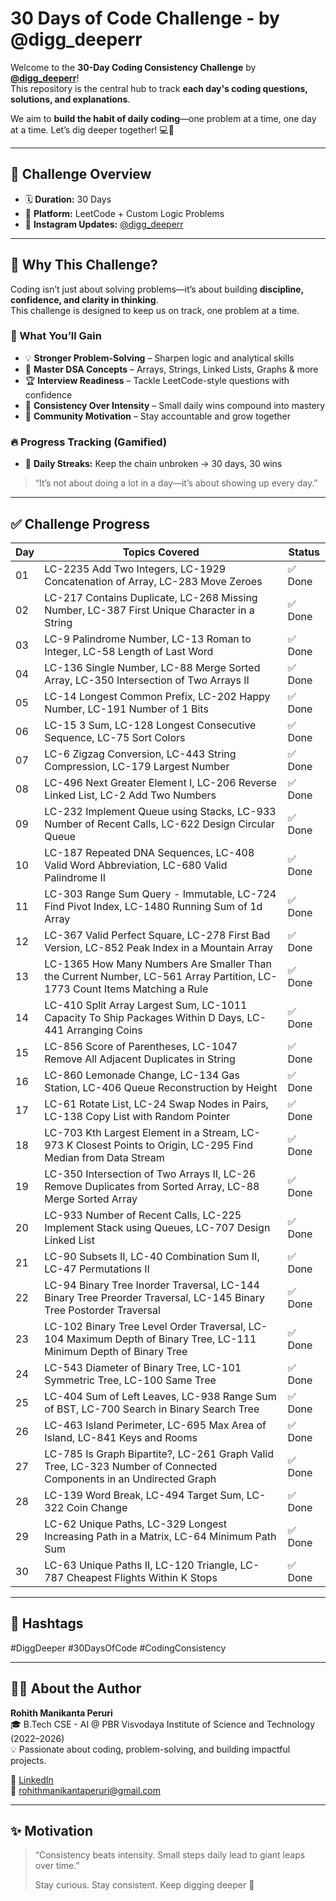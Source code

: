 # 30 Days of Code Challenge - by @digg_deeperr  

Welcome to the **30-Day Coding Consistency Challenge** by **[@digg_deeperr](https://instagram.com/digg_deeperr)**!  
This repository is the central hub to track **each day's coding questions, solutions, and explanations**.  

We aim to **build the habit of daily coding**—one problem at a time, one day at a time. Let’s dig deeper together! 💻🚀  

---

## 📅 Challenge Overview  

- 🗓 **Duration:** 30 Days  
- 📍 **Platform:** LeetCode + Custom Logic Problems  
- 📸 **Instagram Updates:** [@digg_deeperr](https://instagram.com/digg_deeperr)  

---

## 🚀 Why This Challenge?  

Coding isn’t just about solving problems—it’s about building **discipline, confidence, and clarity in thinking**.  
This challenge is designed to keep us on track, one problem at a time.  

### 🌟 What You’ll Gain  
- 💡 **Stronger Problem-Solving** – Sharpen logic and analytical skills  
- 🧩 **Master DSA Concepts** – Arrays, Strings, Linked Lists, Graphs & more  
- 🏆 **Interview Readiness** – Tackle LeetCode-style questions with confidence  
- 🔄 **Consistency Over Intensity** – Small daily wins compound into mastery  
- 🤝 **Community Motivation** – Stay accountable and grow together  

### 🔥 Progress Tracking (Gamified)  
- 📅 **Daily Streaks:** Keep the chain unbroken → 30 days, 30 wins  


> “It’s not about doing a lot in a day—it’s about showing up every day.”  

---

## ✅ Challenge Progress  

| Day | Topics Covered | Status |
|-----|----------------|--------|
| 01  | LC-2235 Add Two Integers, LC-1929 Concatenation of Array, LC-283 Move Zeroes | ✅ Done |
| 02  | LC-217 Contains Duplicate, LC-268 Missing Number, LC-387 First Unique Character in a String | ✅ Done |
| 03  | LC-9 Palindrome Number, LC-13 Roman to Integer, LC-58 Length of Last Word | ✅ Done |
| 04  | LC-136 Single Number, LC-88 Merge Sorted Array, LC-350 Intersection of Two Arrays II | ✅ Done |
| 05  | LC-14 Longest Common Prefix, LC-202 Happy Number, LC-191 Number of 1 Bits | ✅ Done |
| 06  | LC-15 3 Sum, LC-128 Longest Consecutive Sequence, LC-75 Sort Colors | ✅ Done |
| 07  | LC-6 Zigzag Conversion, LC-443 String Compression, LC-179 Largest Number | ✅ Done |
| 08  | LC-496 Next Greater Element I, LC-206 Reverse Linked List, LC-2 Add Two Numbers | ✅ Done |
| 09  | LC-232 Implement Queue using Stacks, LC-933 Number of Recent Calls, LC-622 Design Circular Queue | ✅ Done |
| 10  | LC-187 Repeated DNA Sequences, LC-408 Valid Word Abbreviation, LC-680 Valid Palindrome II | ✅ Done |
| 11  | LC-303 Range Sum Query - Immutable, LC-724 Find Pivot Index, LC-1480 Running Sum of 1d Array | ✅ Done |
| 12  | LC-367 Valid Perfect Square, LC-278 First Bad Version, LC-852 Peak Index in a Mountain Array | ✅ Done |
| 13  | LC-1365 How Many Numbers Are Smaller Than the Current Number, LC-561 Array Partition, LC-1773 Count Items Matching a Rule | ✅ Done |
| 14  | LC-410 Split Array Largest Sum, LC-1011 Capacity To Ship Packages Within D Days, LC-441 Arranging Coins | ✅ Done |
| 15  | LC-856 Score of Parentheses, LC-1047 Remove All Adjacent Duplicates in String | ✅ Done |
| 16  | LC-860 Lemonade Change, LC-134 Gas Station, LC-406 Queue Reconstruction by Height | ✅ Done |
| 17  | LC-61 Rotate List, LC-24 Swap Nodes in Pairs, LC-138 Copy List with Random Pointer | ✅ Done |
| 18  | LC-703 Kth Largest Element in a Stream, LC-973 K Closest Points to Origin, LC-295 Find Median from Data Stream | ✅ Done |
| 19  | LC-350 Intersection of Two Arrays II, LC-26 Remove Duplicates from Sorted Array, LC-88 Merge Sorted Array | ✅ Done |
| 20  | LC-933 Number of Recent Calls, LC-225 Implement Stack using Queues, LC-707 Design Linked List | ✅ Done |
| 21  | LC-90 Subsets II, LC-40 Combination Sum II, LC-47 Permutations II | ✅ Done |
| 22  | LC-94 Binary Tree Inorder Traversal, LC-144 Binary Tree Preorder Traversal, LC-145 Binary Tree Postorder Traversal | ✅ Done |
| 23  | LC-102 Binary Tree Level Order Traversal, LC-104 Maximum Depth of Binary Tree, LC-111 Minimum Depth of Binary Tree | ✅ Done |
| 24  | LC-543 Diameter of Binary Tree, LC-101 Symmetric Tree, LC-100 Same Tree | ✅ Done |
| 25  | LC-404 Sum of Left Leaves, LC-938 Range Sum of BST, LC-700 Search in Binary Search Tree | ✅ Done |
| 26  | LC-463 Island Perimeter, LC-695 Max Area of Island, LC-841 Keys and Rooms | ✅ Done |
| 27  | LC-785 Is Graph Bipartite?, LC-261 Graph Valid Tree, LC-323 Number of Connected Components in an Undirected Graph | ✅ Done |
| 28  | LC-139 Word Break, LC-494 Target Sum, LC-322 Coin Change | ✅ Done |
| 29  | LC-62 Unique Paths, LC-329 Longest Increasing Path in a Matrix, LC-64 Minimum Path Sum | ✅ Done |
| 30  | LC-63 Unique Paths II, LC-120 Triangle, LC-787 Cheapest Flights Within K Stops | ✅ Done |


---

## 📌 Hashtags  
#DiggDeeper #30DaysOfCode #CodingConsistency  

---

## 👨‍💻 About the Author  

**Rohith Manikanta Peruri**  
🎓 B.Tech CSE - AI @ PBR Visvodaya Institute of Science and Technology (2022–2026)  
💡 Passionate about coding, problem-solving, and building impactful projects.  
  

🔗 [LinkedIn](https://www.linkedin.com/in/rohith-manikanta-peruri-a3323b2b8/)  
📧 [rohithmanikantaperuri@gmail.com](mailto:rohithmanikantaperuri@gmail.com)  

---

## ✨ Motivation  

> “Consistency beats intensity. Small steps daily lead to giant leaps over time.”  
>  
> Stay curious. Stay consistent. Keep digging deeper 🚀  
